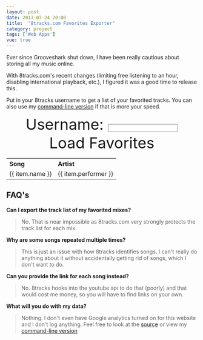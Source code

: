 ```yaml
---
layout: post
date: 2017-07-24 20:00
title:  "8tracks.com Favorites Exporter"
category: project
tags: ['Web Apps']
vue: true
---
```

<script  src="\assets\js\vue\8tracks.js"></script>

<div class="container">
    <p>Ever since Grooveshark shut down, I have been really cautious about storing all my music online.</p>
    <p>With 8tracks.com's recent changes (limiting free listening to an hour, disabling international playback, etc.), I figured it was a good time to release this.</p>
    <p>Put in your 8tracks username to get a list of your favorited tracks. You can also use my <a href="https://github.com/graysonkent/misc-scripts/blob/master/bash/8tracks.sh">command-line version</a> if that is more your speed.</p>
<div style="font-size:40px; text-align:center">
<span>Username:</span>
<input type="text" v-model="username">
<a href="#" style="text-decoration:none;" v-on:click="fetchData">Load Favorites</a>
</div>

    
<div contenteditable="true" v-if="tracks != null">
<table>
<tr align="left">
   <th>Song</th>
   <th>Artist</th>
</tr>

<tr v-for="(item, index) in tracks" :key="item.name">
    <td>{{ item.name }}</td>
    <td>{{ item.performer }}</td>
</tr>
   </table>

   </div>
     <h2>FAQ's</h2>
     <p><strong>Can I export the track list of my favorited mixes?</strong></p>
     <blockquote><p>No. That is near impossible as 8tracks.com very strongly protects the track list for each mix.</p></blockquote>
     <p><strong>Why are some songs repeated multiple times?</strong></p>
     <blockquote><p>This is just an issue with how 8tracks identifies songs. I can't really do anything about it without accidentally getting rid of songs, which I don't want to do.</p></blockquote>
     <p><strong>Can you provide the link for each song instead?</strong></p>
     <blockquote><p>No. 8tracks hooks into the youtube api to do that (poorly) and that would cost me money, so you will have to find links on your own.</p></blockquote>
     <p><strong>What will you do with my data?</strong></p>
     <blockquote><p>Nothing. I don't even have Google analytics turned on for this website and I don't log anything. Feel free to look at the <a href="https://github.com/graysonkent/graysonkent.github.io/blob/master/_posts/2017-07-24-8tracks-favorites-exporter.md">source</a> or view my <a href="https://github.com/graysonkent/misc-scripts/blob/master/bash/8tracks.sh">command-line version</a></p></blockquote>
  </div>